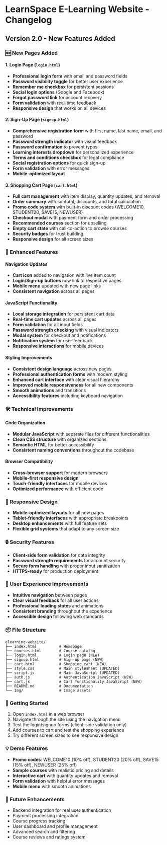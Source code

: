 # LearnSpace E-Learning Website - Changelog

## Version 2.0 - New Features Added

### 🆕 New Pages Added

#### 1. Login Page (`login.html`)
- **Professional login form** with email and password fields
- **Password visibility toggle** for better user experience
- **Remember me checkbox** for persistent sessions
- **Social login options** (Google and Facebook)
- **Forgot password link** for account recovery
- **Form validation** with real-time feedback
- **Responsive design** that works on all devices

#### 2. Sign-Up Page (`signup.html`)
- **Comprehensive registration form** with first name, last name, email, and password
- **Password strength indicator** with visual feedback
- **Password confirmation** to prevent typos
- **Learning interests dropdown** for personalized experience
- **Terms and conditions checkbox** for legal compliance
- **Social registration options** for quick sign-up
- **Form validation** with error messages
- **Mobile-optimized layout**

#### 3. Shopping Cart Page (`cart.html`)
- **Full cart management** with item display, quantity updates, and removal
- **Order summary** with subtotal, discounts, and total calculation
- **Promo code system** with built-in discount codes (WELCOME10, STUDENT20, SAVE15, NEWUSER)
- **Checkout modal** with payment form and order processing
- **Recommended courses** section for upselling
- **Empty cart state** with call-to-action to browse courses
- **Security badges** for trust building
- **Responsive design** for all screen sizes

### 🔧 Enhanced Features

#### Navigation Updates
- **Cart icon** added to navigation with live item count
- **Login/Sign-up buttons** now link to respective pages
- **Mobile menu** updated with new page links
- **Consistent navigation** across all pages

#### JavaScript Functionality
- **Local storage integration** for persistent cart data
- **Real-time cart updates** across all pages
- **Form validation** for all input fields
- **Password strength checking** with visual indicators
- **Modal system** for checkout and notifications
- **Notification system** for user feedback
- **Responsive interactions** for mobile devices

#### Styling Improvements
- **Consistent design language** across new pages
- **Professional authentication forms** with modern styling
- **Enhanced cart interface** with clear visual hierarchy
- **Improved mobile responsiveness** for all new components
- **Smooth animations** and transitions
- **Accessibility features** including keyboard navigation

### 🛠 Technical Improvements

#### Code Organization
- **Modular JavaScript** with separate files for different functionalities
- **Clean CSS structure** with organized sections
- **Semantic HTML** for better accessibility
- **Consistent naming conventions** throughout the codebase

#### Browser Compatibility
- **Cross-browser support** for modern browsers
- **Mobile-first responsive design**
- **Touch-friendly interfaces** for mobile devices
- **Optimized performance** with efficient code

### 📱 Responsive Design
- **Mobile-optimized layouts** for all new pages
- **Tablet-friendly interfaces** with appropriate breakpoints
- **Desktop enhancements** with full feature sets
- **Flexible grid systems** that adapt to any screen size

### 🔒 Security Features
- **Client-side form validation** for data integrity
- **Password strength requirements** for account security
- **Secure form handling** with proper input sanitization
- **HTTPS-ready** for production deployment

### 🎨 User Experience Improvements
- **Intuitive navigation** between pages
- **Clear visual feedback** for all user actions
- **Professional loading states** and animations
- **Consistent branding** throughout the experience
- **Accessible design** following web standards

### 📦 File Structure
```
elearning-website/
├── index.html          # Homepage
├── courses.html        # Course catalog
├── login.html          # Login page (NEW)
├── signup.html         # Sign-up page (NEW)
├── cart.html           # Shopping cart (NEW)
├── style.css           # Main stylesheet (UPDATED)
├── script.js           # Main JavaScript (UPDATED)
├── auth.js             # Authentication JavaScript (NEW)
├── cart.js             # Cart functionality JavaScript (NEW)
├── README.md           # Documentation
└── Img/                # Image assets
```

### 🚀 Getting Started
1. Open `index.html` in a web browser
2. Navigate through the site using the navigation menu
3. Test the login/signup forms (client-side validation only)
4. Add courses to cart and test the shopping experience
5. Try different screen sizes to see responsive design

### 💡 Demo Features
- **Promo codes**: WELCOME10 (10% off), STUDENT20 (20% off), SAVE15 (15% off), NEWUSER (25% off)
- **Sample courses** with realistic pricing and details
- **Interactive cart** with quantity updates and removal
- **Form validation** with helpful error messages
- **Mobile menu** with smooth animations

### 🔮 Future Enhancements
- Backend integration for real user authentication
- Payment processing integration
- Course progress tracking
- User dashboard and profile management
- Advanced search and filtering
- Course reviews and ratings system

